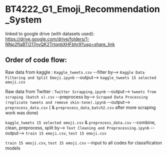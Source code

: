 # BT4222_G1_Emoji_Recommendation_System
linked to google drive (with datasets used): https://drive.google.com/drive/folders/1-NNp2flaBTl217nvQK2TrtqnbXHFbhr9?usp=share_link

## Order of code flow:

Raw data from kaggle : 
`Kaggle_tweets.csv`
--filter by--> `Kaggle Data Filtering and Split Emoji.ipynb` 
--output--> `kaggle_tweets 15 selected emoji.csv`

Raw data from Twitter : 
`Twitter Scrapping.ipynb`
--output--> `tweets from scraping (batch x).csv`
--preprocess by--> `Scraped Data Processing (replicate tweets and remove skin-tone).ipynb` 
--output--> `preprocess_data.csv` ( & `preprocess_data_batch2.csv` after more scraping work was done)


`kaggle_tweets 15 selected emoji.csv` & `preprocess_data.csv`
--combine, clean, preprocess, split by--> `Text Cleaning and Preprocessing.ipynb`
--output--> `train 15 emoji.csv`, `test 15 emoji.csv`

`train 15 emoji.csv`, `test 15 emoji.csv`
--input to all codes for classification models
